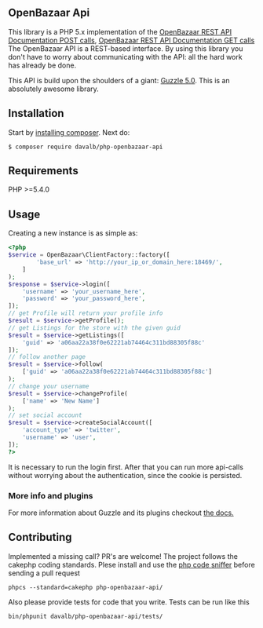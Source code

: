 ## OpenBazaar Api

This library is a PHP 5.x implementation of the [OpenBazaar REST API Documentation POST calls](https://gist.github.com/drwasho/bd4b28a5a07c5a952e2f),
[OpenBazaar REST API Documentation GET calls](https://gist.github.com/drwasho/742505589f62f6aa98b4)
The OpenBazaar API is a REST-based interface. By using this library you don't have to worry about communicating with the
API: all the hard work has already be done.

This API is build upon the shoulders of a giant: [Guzzle 5.0](http://guzzle.readthedocs.org/en/latest/). This is an absolutely awesome library.

## Installation
Start by [installing composer](http://getcomposer.org/doc/01-basic-usage.md#installation).
Next do:

    $ composer require davalb/php-openbazaar-api

## Requirements
PHP >=5.4.0

## Usage
Creating a new instance is as simple as:

```php
<?php
$service = OpenBazaar\ClientFactory::factory([
		'base_url' => 'http://your_ip_or_domain_here:18469/',
	]
);
$response = $service->login([
	'username' => 'your_username_here',
	'password' => 'your_password_here',
]);
// get Profile will return your profile info
$result = $service->getProfile();
// get Listings for the store with the given guid
$result = $service->getListings([
	'guid' => 'a06aa22a38f0e62221ab74464c311bd88305f88c'
]);
// follow another page
$result = $service->follow(
	['guid' => 'a06aa22a38f0e62221ab74464c311bd88305f88c']
);
// change your username
$result = $service->changeProfile(
	['name' => 'New Name']
);
// set social account
$result = $service->createSocialAccount([
    'account_type' => 'twitter',
    'username' => 'user',
]);
?>
```
It is necessary to run the login first. After that you can run more api-calls without worrying about the authentication, since the cookie is persisted. 

### More info and plugins
For more information about Guzzle and its plugins checkout [the docs.](http://guzzle.readthedocs.org/en/latest/)

## Contributing
Implemented a missing call? PR's are welcome!
The project follows the cakephp coding standards.
Plese install and use the [php code sniffer](https://github.com/cakephp/cakephp-codesniffer) before sending a pull request
```
phpcs --standard=cakephp php-openbazaar-api/
```
Also please provide tests for code that you write. Tests can be run like this
```
bin/phpunit davalb/php-openbazaar-api/tests/
```
